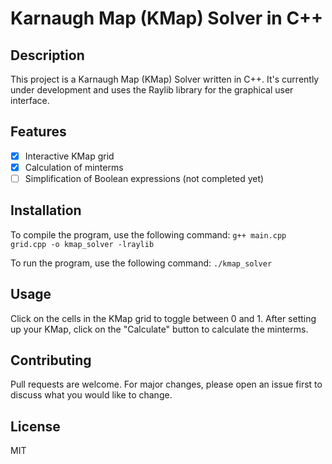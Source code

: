 # Karnaugh Map (KMap) Solver in C++

## Description
This project is a Karnaugh Map (KMap) Solver written in C++. It's currently under development and uses the Raylib library for the graphical user interface.

## Features
- [x] Interactive KMap grid
- [x] Calculation of minterms
- [ ] Simplification of Boolean expressions (not completed yet)

## Installation
To compile the program, use the following command:
```g++ main.cpp grid.cpp -o kmap_solver -lraylib```

To run the program, use the following command:
```./kmap_solver```


## Usage
Click on the cells in the KMap grid to toggle between 0 and 1. After setting up your KMap, click on the "Calculate" button to calculate the minterms.

## Contributing
Pull requests are welcome. For major changes, please open an issue first to discuss what you would like to change.

## License
MIT

